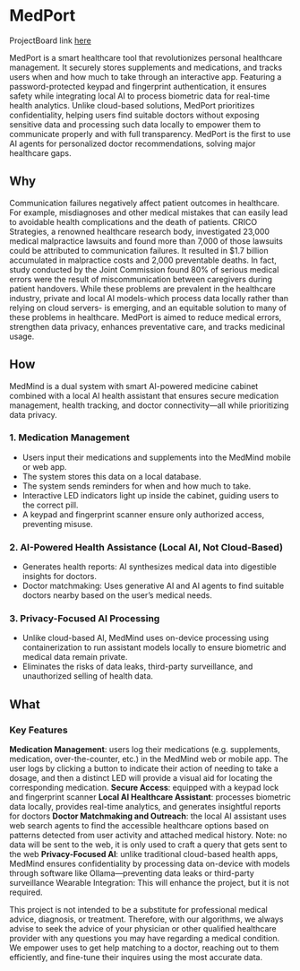 # MedPort

ProjectBoard link [here][1]

[1]: https://partner.projectboard.world/ysc/project/medport "Title"

MedPort is a smart healthcare tool that revolutionizes personal healthcare management. It securely stores supplements and medications, and tracks users when and how much to take through an interactive app. Featuring a password-protected keypad and fingerprint authentication, it ensures safety while integrating local AI to process biometric data for real-time health analytics. Unlike cloud-based solutions, MedPort prioritizes confidentiality, helping users find suitable doctors without exposing sensitive data and processing such data locally to empower them to communicate properly and with full transparency. MedPort is the first to use AI agents for personalized doctor recommendations, solving major healthcare gaps.

## Why

Communication failures negatively affect patient outcomes in healthcare. For example, misdiagnoses and other medical mistakes that can easily lead to avoidable health complications and the death of patients. CRICO Strategies, a renowned healthcare research body, investigated 23,000 medical malpractice lawsuits and found more than 7,000 of those lawsuits could be attributed to communication failures. It resulted in $1.7 billion accumulated in malpractice costs and 2,000 preventable deaths. In fact, study conducted by the Joint Commission found 80% of serious medical errors were the result of miscommunication between caregivers during patient handovers. While these problems are prevalent in the healthcare industry, private and local AI models-which process data locally rather than relying on cloud servers- is emerging, and an equitable solution to many of these problems in healthcare. MedPort is aimed to reduce medical errors, strengthen data privacy, enhances preventative care, and tracks medicinal usage.

## How

MedMind is a dual system with smart AI-powered medicine cabinet combined with a local AI health assistant that ensures secure medication management, health tracking, and doctor connectivity—all while prioritizing data privacy.

### 1. Medication Management

- Users input their medications and supplements into the MedMind mobile or web app.
- The system stores this data on a local database.
- The system sends reminders for when and how much to take.
- Interactive LED indicators light up inside the cabinet, guiding users to the correct pill.
- A keypad and fingerprint scanner ensure only authorized access, preventing misuse.

### 2. AI-Powered Health Assistance (Local AI, Not Cloud-Based)

- Generates health reports: AI synthesizes medical data into digestible insights for doctors.
- Doctor matchmaking: Uses generative AI and AI agents to find suitable doctors nearby based on the user’s medical needs.

### 3. Privacy-Focused AI Processing

- Unlike cloud-based AI, MedMind uses on-device processing using containerization to run assistant models locally to ensure biometric and medical data remain private.
- Eliminates the risks of data leaks, third-party surveillance, and unauthorized selling of health data.

## What

### Key Features

**Medication Management**: users log their medications (e.g. supplements, medication, over-the-counter, etc.) in the MedMind web or mobile app. The user logs by clicking a button to indicate their action of needing to take a dosage, and then a distinct LED will provide a visual aid for locating the corresponding medication.
**Secure Access**: equipped with a keypad lock and fingerprint scanner
**Local AI Healthcare Assistant**: processes biometric data locally, provides real-time analytics, and generates insightful reports for doctors
**Doctor Matchmaking and Outreach**: the local AI assistant uses web search agents to find the accessible healthcare options based on patterns detected from user activity and attached medical history. Note: no data will be sent to the web, it is only used to craft a query that gets sent to the web
**Privacy-Focused AI**: unlike traditional cloud-based health apps, MedMind ensures confidentiality by processing data on-device with models through software like Ollama—preventing data leaks or third-party surveillance
Wearable Integration: This will enhance the project, but it is not required.

This project is not intended to be a substitute for professional medical advice, diagnosis, or treatment. Therefore, with our algorithms, we always advise to seek the advice of your physician or other qualified healthcare provider with any questions you may have regarding a medical condition. We empower uses to get help matching to a doctor, reaching out to them efficiently, and fine-tune their inquires using the most accurate data.


